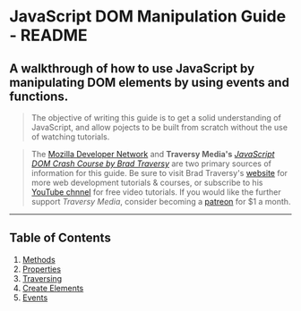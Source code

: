 # JavaScript DOM Manipulation Guide - README

## A walkthrough of how to use JavaScript by manipulating DOM elements by using events and functions.

> The objective of writing this guide is to get a solid understanding of JavaScript, and allow pojects to be built from scratch without the use of watching tutorials.

> The [Mozilla Developer Network](https://developer.mozilla.org "The Mozilla Developer Network website link") and **Traversy Media's** [*JavaScript DOM Crash Course by Brad Traversy*](https://www.youtube.com/watch?v=0ik6X4DJKCc "JavaScript DOM Crash Course - Part 1 link") are two primary sources of information for this guide. Be sure to visit Brad Traversy's [website](http://www.traversymedia.com/ "Traversy Media website link") for more web development tutorials & courses, or subscribe to his [YouTube chnnel](https://www.youtube.com/channel/UC29ju8bIPH5as8OGnQzwJyA "Traversy Media YouTube channel link") for free video tutorials. If you would like the further support *Traversy Media*, consider becoming a [patreon](https://www.patreon.com/traversymedia "Traversy Media Patreon link") for $1 a month.

***

## Table of Contents

1. [Methods](/JavaScript%20DOM%20Manipulation%20Guide/1%20-%20Methods.md "1 - Methods")
2. [Properties](/JavaScript%20DOM%20Manipulation%20Guide/2%20-%20Properties.md "2 - Properties")
3. [Traversing](/JavaScript%20DOM%20Manipulation%20Guide/3%20-%20Traversing.md "3 - Traversing")
4. [Create Elements](/JavaScript%20DOM%20Manipulation%20Guide/4%20-%20Create%20Elements.md "4 - Create New Elements")
5. [Events](/JavaScript%20DOM%20Manipulation%20Guide/5%20-%20Events.md "5 - Events")